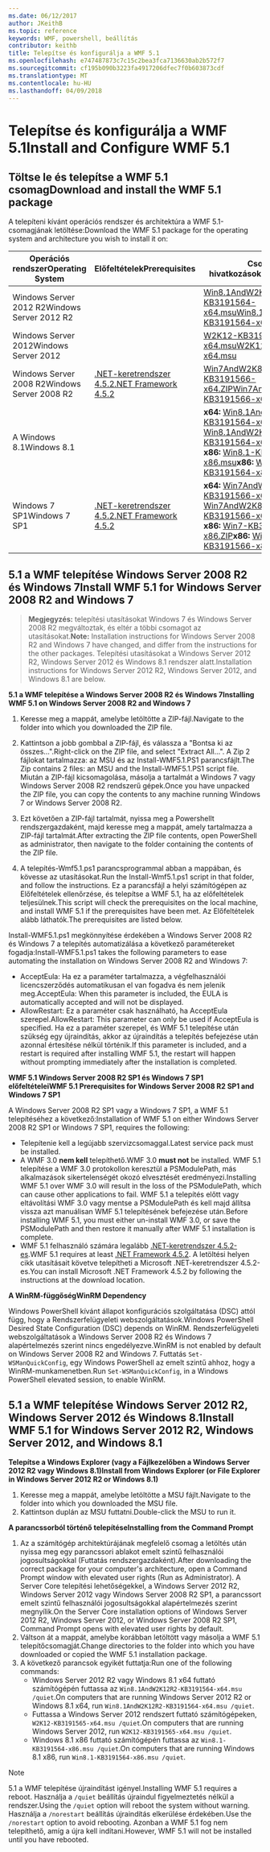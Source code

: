 ```yaml
---
ms.date: 06/12/2017
author: JKeithB
ms.topic: reference
keywords: WMF, powershell, beállítás
contributor: keithb
title: Telepítse és konfigurálja a WMF 5.1
ms.openlocfilehash: e747487873c7c15c2bea3fca7136630ab2b572f7
ms.sourcegitcommit: cf195b090b3223fa4917206dfec7f0b603873cdf
ms.translationtype: MT
ms.contentlocale: hu-HU
ms.lasthandoff: 04/09/2018
---
```

# <a name="install-and-configure-wmf-51"></a><span data-ttu-id="1b925-103">Telepítse és konfigurálja a WMF 5.1</span><span class="sxs-lookup"><span data-stu-id="1b925-103">Install and Configure WMF 5.1</span></span> #


## <a name="download-and-install-the-wmf-51-package"></a><span data-ttu-id="1b925-104">Töltse le és telepítse a WMF 5.1 csomag</span><span class="sxs-lookup"><span data-stu-id="1b925-104">Download and install the WMF 5.1 package</span></span>

<span data-ttu-id="1b925-105">A telepíteni kívánt operációs rendszer és architektúra a WMF 5.1-csomagjának letöltése:</span><span class="sxs-lookup"><span data-stu-id="1b925-105">Download the WMF 5.1 package for the operating system and architecture you wish to install it on:</span></span>

| <span data-ttu-id="1b925-106">Operációs rendszer</span><span class="sxs-lookup"><span data-stu-id="1b925-106">Operating System</span></span>       | <span data-ttu-id="1b925-107">Előfeltételek</span><span class="sxs-lookup"><span data-stu-id="1b925-107">Prerequisites</span></span>           | <span data-ttu-id="1b925-108">Csomag hivatkozások</span><span class="sxs-lookup"><span data-stu-id="1b925-108">Package Links</span></span>                          |
|------------------------|-------------------------|----------------------------------------|
| <span data-ttu-id="1b925-109">Windows Server 2012 R2</span><span class="sxs-lookup"><span data-stu-id="1b925-109">Windows Server 2012 R2</span></span> |                         | <span data-ttu-id="1b925-110">[Win8.1AndW2K12R2-KB3191564-x64.msu][]</span><span class="sxs-lookup"><span data-stu-id="1b925-110">[Win8.1AndW2K12R2-KB3191564-x64.msu][]</span></span> |
| <span data-ttu-id="1b925-111">Windows Server 2012</span><span class="sxs-lookup"><span data-stu-id="1b925-111">Windows Server 2012</span></span>    |                         | <span data-ttu-id="1b925-112">[W2K12-KB3191565-x64.msu][]</span><span class="sxs-lookup"><span data-stu-id="1b925-112">[W2K12-KB3191565-x64.msu][]</span></span>            |
| <span data-ttu-id="1b925-113">Windows Server 2008 R2</span><span class="sxs-lookup"><span data-stu-id="1b925-113">Windows Server 2008 R2</span></span> | <span data-ttu-id="1b925-114">[.NET-keretrendszer 4.5.2][]</span><span class="sxs-lookup"><span data-stu-id="1b925-114">[.NET Framework 4.5.2][]</span></span>| <span data-ttu-id="1b925-115">[Win7AndW2K8R2-KB3191566-x64.ZIP][]</span><span class="sxs-lookup"><span data-stu-id="1b925-115">[Win7AndW2K8R2-KB3191566-x64.ZIP][]</span></span>    |
| <span data-ttu-id="1b925-116">A Windows 8.1</span><span class="sxs-lookup"><span data-stu-id="1b925-116">Windows 8.1</span></span>            |                         | <span data-ttu-id="1b925-117">**x64:** [Win8.1AndW2K12R2-KB3191564-x64.msu][]</span><span class="sxs-lookup"><span data-stu-id="1b925-117">**x64:** [Win8.1AndW2K12R2-KB3191564-x64.msu][]</span></span></br><span data-ttu-id="1b925-118">**x86:** [Win8.1-KB3191564-x86.msu][]</span><span class="sxs-lookup"><span data-stu-id="1b925-118">**x86:** [Win8.1-KB3191564-x86.msu][]</span></span> |
| <span data-ttu-id="1b925-119">Windows 7 SP1</span><span class="sxs-lookup"><span data-stu-id="1b925-119">Windows 7 SP1</span></span>          | <span data-ttu-id="1b925-120">[.NET-keretrendszer 4.5.2][]</span><span class="sxs-lookup"><span data-stu-id="1b925-120">[.NET Framework 4.5.2][]</span></span>| <span data-ttu-id="1b925-121">**x64:** [Win7AndW2K8R2-KB3191566-x64.ZIP][]</span><span class="sxs-lookup"><span data-stu-id="1b925-121">**x64:** [Win7AndW2K8R2-KB3191566-x64.ZIP][]</span></span></br><span data-ttu-id="1b925-122">**x86:** [Win7-KB3191566-x86.ZIP][]</span><span class="sxs-lookup"><span data-stu-id="1b925-122">**x86:** [Win7-KB3191566-x86.ZIP][]</span></span> |

[.NET-keretrendszer 4.5.2]: https://www.microsoft.com/download/details.aspx?id=42642
[.NET Framework 4.5.2]: https://www.microsoft.com/download/details.aspx?id=42642
[W2K12-KB3191565-x64.msu]: https://go.microsoft.com/fwlink/?linkid=839513
[Win7-KB3191566-x86.ZIP]: https://go.microsoft.com/fwlink/?linkid=839522
[Win7AndW2K8R2-KB3191566-x64.ZIP]: https://go.microsoft.com/fwlink/?linkid=839523
[Win8.1-KB3191564-x86.msu]: https://go.microsoft.com/fwlink/?linkid=839521
[Win8.1AndW2K12R2-KB3191564-x64.msu]: https://go.microsoft.com/fwlink/?linkid=839516

## <a name="install-wmf-51-for-windows-server-2008-r2-and-windows-7"></a><span data-ttu-id="1b925-129">5.1 a WMF telepítése Windows Server 2008 R2 és Windows 7</span><span class="sxs-lookup"><span data-stu-id="1b925-129">Install WMF 5.1 for Windows Server 2008 R2 and Windows 7</span></span>

> <span data-ttu-id="1b925-130">**Megjegyzés:** telepítési utasításokat Windows 7 és Windows Server 2008 R2 megváltoztak, és eltér a többi csomagot az utasításokat.</span><span class="sxs-lookup"><span data-stu-id="1b925-130">**Note:** Installation instructions for Windows Server 2008 R2 and Windows 7 have changed, and differ from the instructions for the other packages.</span></span> <span data-ttu-id="1b925-131">Telepítési utasításokat a Windows Server 2012 R2, Windows Server 2012 és Windows 8.1 rendszer alatt.</span><span class="sxs-lookup"><span data-stu-id="1b925-131">Installation instructions for Windows Server 2012 R2, Windows Server 2012, and Windows 8.1 are below.</span></span>

<span data-ttu-id="1b925-132">**5.1 a WMF telepítése a Windows Server 2008 R2 és Windows 7**</span><span class="sxs-lookup"><span data-stu-id="1b925-132">**Installing WMF 5.1 on Windows Server 2008 R2 and Windows 7**</span></span>

1. <span data-ttu-id="1b925-133">Keresse meg a mappát, amelybe letöltötte a ZIP-fájl.</span><span class="sxs-lookup"><span data-stu-id="1b925-133">Navigate to the folder into which you downloaded the ZIP file.</span></span>

2. <span data-ttu-id="1b925-134">Kattintson a jobb gombbal a ZIP-fájl, és válassza a "Bontsa ki az összes...".</span><span class="sxs-lookup"><span data-stu-id="1b925-134">Right-click on the ZIP file, and select "Extract All...".</span></span> <span data-ttu-id="1b925-135">A Zip 2 fájlokat tartalmazza: az MSU és az Install-WMF5.1.PS1 parancsfájlt.</span><span class="sxs-lookup"><span data-stu-id="1b925-135">The Zip contains 2 files: an MSU and the Install-WMF5.1.PS1 script file.</span></span>
<span data-ttu-id="1b925-136">Miután a ZIP-fájl kicsomagolása, másolja a tartalmát a Windows 7 vagy Windows Server 2008 R2 rendszerű gépek.</span><span class="sxs-lookup"><span data-stu-id="1b925-136">Once you have unpacked the ZIP file, you can copy the contents to any machine running Windows 7 or Windows Server 2008 R2.</span></span>

3. <span data-ttu-id="1b925-137">Ezt követően a ZIP-fájl tartalmát, nyissa meg a Powershellt rendszergazdaként, majd keresse meg a mappát, amely tartalmazza a ZIP-fájl tartalmát.</span><span class="sxs-lookup"><span data-stu-id="1b925-137">After extracting the ZIP file contents, open PowerShell as administrator, then navigate to the folder containing the contents of the ZIP file.</span></span>

4. <span data-ttu-id="1b925-138">A telepítés-Wmf5.1.ps1 parancsprogrammal abban a mappában, és kövesse az utasításokat.</span><span class="sxs-lookup"><span data-stu-id="1b925-138">Run the Install-Wmf5.1.ps1 script in that folder, and follow the instructions.</span></span> <span data-ttu-id="1b925-139">Ez a parancsfájl a helyi számítógépen az Előfeltételek ellenőrzése, és telepítse a WMF 5.1, ha az előfeltételek teljesülnek.</span><span class="sxs-lookup"><span data-stu-id="1b925-139">This script will check the prerequisites on the local machine, and install WMF 5.1 if the prerequisites have been met.</span></span> <span data-ttu-id="1b925-140">Az Előfeltételek alább láthatók.</span><span class="sxs-lookup"><span data-stu-id="1b925-140">The prerequisites are listed below.</span></span>

<span data-ttu-id="1b925-141">Install-WMF5.1.ps1 megkönnyítése érdekében a Windows Server 2008 R2 és Windows 7 a telepítés automatizálása a következő paramétereket fogadja:</span><span class="sxs-lookup"><span data-stu-id="1b925-141">Install-WMF5.1.ps1 takes the following parameters to ease automating the installation on Windows Server 2008 R2 and Windows 7:</span></span>

- <span data-ttu-id="1b925-142">AcceptEula: Ha ez a paraméter tartalmazza, a végfelhasználói licencszerződés automatikusan el van fogadva és nem jelenik meg.</span><span class="sxs-lookup"><span data-stu-id="1b925-142">AcceptEula: When this parameter is included, the EULA is automatically accepted and will not be displayed.</span></span>
- <span data-ttu-id="1b925-143">AllowRestart: Ez a paraméter csak használható, ha AcceptEula szerepel.</span><span class="sxs-lookup"><span data-stu-id="1b925-143">AllowRestart: This parameter can only be used if AcceptEula is specified.</span></span> <span data-ttu-id="1b925-144">Ha ez a paraméter szerepel, és WMF 5.1 telepítése után szükség egy újraindítás, akkor az újraindítás a telepítés befejezése után azonnal értesítése nélkül történik.</span><span class="sxs-lookup"><span data-stu-id="1b925-144">If this parameter is included, and a restart is required after installing WMF 5.1, the restart will happen without prompting immediately after the installation is completed.</span></span>

<span data-ttu-id="1b925-145">**WMF 5.1 Windows Server 2008 R2 SP1 és Windows 7 SP1 előfeltételei**</span><span class="sxs-lookup"><span data-stu-id="1b925-145">**WMF 5.1 Prerequisites for Windows Server 2008 R2 SP1 and Windows 7 SP1**</span></span>

<span data-ttu-id="1b925-146">A Windows Server 2008 R2 SP1 vagy a Windows 7 SP1, a WMF 5.1 telepítéséhez a következő:</span><span class="sxs-lookup"><span data-stu-id="1b925-146">Installation of WMF 5.1 on either Windows Server 2008 R2 SP1 or Windows 7 SP1, requires the following:</span></span>
- <span data-ttu-id="1b925-147">Telepítenie kell a legújabb szervizcsomaggal.</span><span class="sxs-lookup"><span data-stu-id="1b925-147">Latest service pack must be installed.</span></span>
- <span data-ttu-id="1b925-148">A WMF 3.0 **nem kell** telepíthető.</span><span class="sxs-lookup"><span data-stu-id="1b925-148">WMF 3.0 **must not** be installed.</span></span> <span data-ttu-id="1b925-149">WMF 5.1 telepítése a WMF 3.0 protokollon keresztül a PSModulePath, más alkalmazások sikertelenségét okozó elvesztését eredményezi.</span><span class="sxs-lookup"><span data-stu-id="1b925-149">Installing WMF 5.1 over WMF 3.0 will result in the loss of the PSModulePath, which can cause other applications to fail.</span></span> <span data-ttu-id="1b925-150">WMF 5.1 a telepítés előtt vagy eltávolítási WMF 3.0 vagy mentse a PSModulePath és kell majd állítsa vissza azt manuálisan WMF 5.1 telepítésének befejezése után.</span><span class="sxs-lookup"><span data-stu-id="1b925-150">Before installing WMF 5.1, you must either un-install WMF 3.0, or save the PSModulePath and then restore it manually after WMF 5.1 installation is complete.</span></span>
- <span data-ttu-id="1b925-151">WMF 5.1 felhasználó számára legalább [.NET-keretrendszer 4.5.2-es](https://www.microsoft.com/en-ca/download/details.aspx?id=42642).</span><span class="sxs-lookup"><span data-stu-id="1b925-151">WMF 5.1 requires at least [.NET Framework 4.5.2](https://www.microsoft.com/en-ca/download/details.aspx?id=42642).</span></span>
<span data-ttu-id="1b925-152">A letöltési helyen cikk utasításait követve telepítheti a Microsoft .NET-keretrendszer 4.5.2-es.</span><span class="sxs-lookup"><span data-stu-id="1b925-152">You can install Microsoft .NET Framework 4.5.2 by following the instructions at the download location.</span></span>

<span data-ttu-id="1b925-153">**A WinRM-függőség**</span><span class="sxs-lookup"><span data-stu-id="1b925-153">**WinRM Dependency**</span></span>

<span data-ttu-id="1b925-154">Windows PowerShell kívánt állapot konfigurációs szolgáltatása (DSC) attól függ, hogy a Rendszerfelügyeleti webszolgáltatások.</span><span class="sxs-lookup"><span data-stu-id="1b925-154">Windows PowerShell Desired State Configuration (DSC) depends on WinRM.</span></span>
<span data-ttu-id="1b925-155">Rendszerfelügyeleti webszolgáltatások a Windows Server 2008 R2 és Windows 7 alapértelmezés szerint nincs engedélyezve.</span><span class="sxs-lookup"><span data-stu-id="1b925-155">WinRM is not enabled by default on Windows Server 2008 R2 and Windows 7.</span></span>
<span data-ttu-id="1b925-156">Futtatás `Set-WSManQuickConfig`, egy Windows PowerShell az emelt szintű ahhoz, hogy a WinRM-munkamenetben.</span><span class="sxs-lookup"><span data-stu-id="1b925-156">Run `Set-WSManQuickConfig`, in a Windows PowerShell elevated session, to enable WinRM.</span></span>


## <a name="install-wmf-51-for-windows-server-2012-r2-windows-server-2012-and-windows-81"></a><span data-ttu-id="1b925-157">5.1 a WMF telepítése Windows Server 2012 R2, Windows Server 2012 és Windows 8.1</span><span class="sxs-lookup"><span data-stu-id="1b925-157">Install WMF 5.1 for Windows Server 2012 R2, Windows Server 2012, and Windows 8.1</span></span>
<span data-ttu-id="1b925-158">**Telepítse a Windows Explorer (vagy a Fájlkezelőben a Windows Server 2012 R2 vagy Windows 8.1)**</span><span class="sxs-lookup"><span data-stu-id="1b925-158">**Install from Windows Explorer (or File Explorer in Windows Server 2012 R2 or Windows 8.1)**</span></span>

1. <span data-ttu-id="1b925-159">Keresse meg a mappát, amelybe letöltötte a MSU fájlt.</span><span class="sxs-lookup"><span data-stu-id="1b925-159">Navigate to the folder into which you downloaded the MSU file.</span></span>
2. <span data-ttu-id="1b925-160">Kattintson duplán az MSU futtatni.</span><span class="sxs-lookup"><span data-stu-id="1b925-160">Double-click the MSU to run it.</span></span>

<span data-ttu-id="1b925-161">**A parancssorból történő telepítése**</span><span class="sxs-lookup"><span data-stu-id="1b925-161">**Installing from the Command Prompt**</span></span>

1. <span data-ttu-id="1b925-162">Az a számítógép architektúrájának megfelelő csomag a letöltés után nyissa meg egy parancssori ablakot emelt szintű felhasználói jogosultságokkal (Futtatás rendszergazdaként).</span><span class="sxs-lookup"><span data-stu-id="1b925-162">After downloading the correct package for your computer's architecture, open a Command Prompt window with elevated user rights (Run as Administrator).</span></span> <span data-ttu-id="1b925-163">A Server Core telepítési lehetőségekkel, a Windows Server 2012 R2, Windows Server 2012 vagy Windows Server 2008 R2 SP1, a parancssort emelt szintű felhasználói jogosultságokkal alapértelmezés szerint megnyílik.</span><span class="sxs-lookup"><span data-stu-id="1b925-163">On the Server Core installation options of Windows Server 2012 R2, Windows Server 2012, or Windows Server 2008 R2 SP1, Command Prompt opens with elevated user rights by default.</span></span>
2. <span data-ttu-id="1b925-164">Váltson át a mappát, amelybe korábban letöltött vagy másolja a WMF 5.1 telepítőcsomagját.</span><span class="sxs-lookup"><span data-stu-id="1b925-164">Change directories to the folder into which you have downloaded or copied the WMF 5.1 installation package.</span></span>
3. <span data-ttu-id="1b925-165">A következő parancsok egyikét futtatja:</span><span class="sxs-lookup"><span data-stu-id="1b925-165">Run one of the following commands:</span></span>
   - <span data-ttu-id="1b925-166">Windows Server 2012 R2 vagy Windows 8.1 x64 futtató számítógépén futtassa az `Win8.1AndW2K12R2-KB3191564-x64.msu /quiet`.</span><span class="sxs-lookup"><span data-stu-id="1b925-166">On computers that are running Windows Server 2012 R2 or Windows 8.1 x64, run `Win8.1AndW2K12R2-KB3191564-x64.msu /quiet`.</span></span>
   - <span data-ttu-id="1b925-167">Futtassa a Windows Server 2012 rendszert futtató számítógépeken, `W2K12-KB3191565-x64.msu /quiet`.</span><span class="sxs-lookup"><span data-stu-id="1b925-167">On computers that are running Windows Server 2012, run `W2K12-KB3191565-x64.msu /quiet`.</span></span>
   - <span data-ttu-id="1b925-168">Windows 8.1 x86 futtató számítógépén futtassa az `Win8.1-KB3191564-x86.msu /quiet`.</span><span class="sxs-lookup"><span data-stu-id="1b925-168">On computers that are running Windows 8.1 x86, run `Win8.1-KB3191564-x86.msu /quiet`.</span></span>

> [!NOTE]
> <span data-ttu-id="1b925-169">5.1 a WMF telepítése újraindítást igényel.</span><span class="sxs-lookup"><span data-stu-id="1b925-169">Installing WMF 5.1 requires a reboot.</span></span> <span data-ttu-id="1b925-170">Használja a `/quiet` beállítás újraindul figyelmeztetés nélkül a rendszer.</span><span class="sxs-lookup"><span data-stu-id="1b925-170">Using the `/quiet` option will reboot the system without warning.</span></span>
> <span data-ttu-id="1b925-171">Használja a `/norestart` beállítás újraindítás elkerülése érdekében.</span><span class="sxs-lookup"><span data-stu-id="1b925-171">Use the `/norestart` option to avoid rebooting.</span></span> <span data-ttu-id="1b925-172">Azonban a WMF 5.1 fog nem telepíthető, amíg a újra kell indítani.</span><span class="sxs-lookup"><span data-stu-id="1b925-172">However, WMF 5.1 will not be installed until you have rebooted.</span></span>